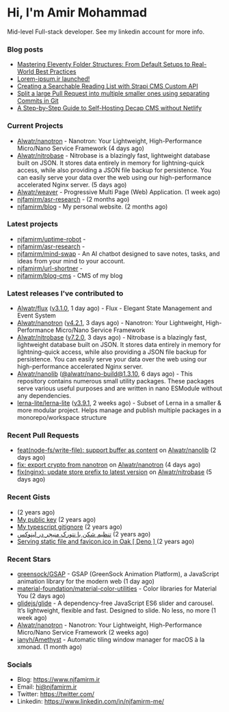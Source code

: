 # Hi, I'm Amir Mohammad

Mid-level Full-stack developer. See my linkedin account for more info.

### Blog posts

- [Mastering Eleventy Folder Structures: From Default Setups to Real-World Best Practices](https://www.njfamirm.ir/en/blog/eleventy-folder-structure-guide/)
- [Lorem-ipsum.ir launched!](https://www.njfamirm.ir/en/blog/lorem-ipsum-ir-launched/)
- [Creating a Searchable Reading List with Strapi CMS Custom API](https://www.njfamirm.ir/en/blog/strapi-custom-api/)
- [Split a large Pull Request into multiple smaller ones using separating Commits in Git](https://www.njfamirm.ir/en/blog/git-separate/)
- [A Step-by-Step Guide to Self-Hosting Decap CMS without Netlify](https://www.njfamirm.ir/en/blog/self-hosting-decap-cms/)


### Current Projects

- [Alwatr/nanotron](https://github.com/Alwatr/nanotron) - Nanotron: Your Lightweight, High-Performance Micro/Nano Service Framework (4 days ago)
- [Alwatr/nitrobase](https://github.com/Alwatr/nitrobase) - Nitrobase is a blazingly fast, lightweight database built on JSON. It stores data entirely in memory for lightning-quick access, while also providing a JSON file backup for persistence. You can easily serve your data over the web using our high-performance accelerated Nginx server. (5 days ago)
- [Alwatr/weaver](https://github.com/Alwatr/weaver) - Progressive Multi Page (Web) Application. (1 week ago)
- [njfamirm/asr-research](https://github.com/njfamirm/asr-research) -  (2 months ago)
- [njfamirm/blog](https://github.com/njfamirm/blog) - My personal website. (2 months ago)

### Latest projects

- [njfamirm/uptime-robot](https://github.com/njfamirm/uptime-robot) - 
- [njfamirm/asr-research](https://github.com/njfamirm/asr-research) - 
- [njfamirm/mind-swap](https://github.com/njfamirm/mind-swap) - An AI chatbot designed to save notes, tasks, and ideas from your mind to your account.
- [njfamirm/url-shortner](https://github.com/njfamirm/url-shortner) - 
- [njfamirm/blog-cms](https://github.com/njfamirm/blog-cms) - CMS of my blog

### Latest releases I've contributed to

- [Alwatr/flux](https://github.com/Alwatr/flux) ([v3.1.0](https://github.com/Alwatr/flux/releases/tag/v3.1.0), 1 day ago) - Flux - Elegant State Management and Event System
- [Alwatr/nanotron](https://github.com/Alwatr/nanotron) ([v4.2.1](https://github.com/Alwatr/nanotron/releases/tag/v4.2.1), 3 days ago) - Nanotron: Your Lightweight, High-Performance Micro/Nano Service Framework
- [Alwatr/nitrobase](https://github.com/Alwatr/nitrobase) ([v7.2.0](https://github.com/Alwatr/nitrobase/releases/tag/v7.2.0), 3 days ago) - Nitrobase is a blazingly fast, lightweight database built on JSON. It stores data entirely in memory for lightning-quick access, while also providing a JSON file backup for persistence. You can easily serve your data over the web using our high-performance accelerated Nginx server.
- [Alwatr/nanolib](https://github.com/Alwatr/nanolib) ([@alwatr/nano-build@1.3.10](https://github.com/Alwatr/nanolib/releases/tag/%40alwatr/nano-build%401.3.10), 6 days ago) - This repository contains numerous small utility packages. These packages serve various useful purposes and are written in nano ESModule without any dependencies.
- [lerna-lite/lerna-lite](https://github.com/lerna-lite/lerna-lite) ([v3.9.1](https://github.com/lerna-lite/lerna-lite/releases/tag/v3.9.1), 2 weeks ago) - Subset of Lerna in a smaller &amp; more modular project. Helps manage and publish multiple packages in a monorepo/workspace structure

### Recent Pull Requests

- [feat(node-fs/write-file): support buffer as content](https://github.com/Alwatr/nanolib/pull/127) on [Alwatr/nanolib](https://github.com/Alwatr/nanolib) (2 days ago)
- [fix: export crypto from nanotron](https://github.com/Alwatr/nanotron/pull/23) on [Alwatr/nanotron](https://github.com/Alwatr/nanotron) (4 days ago)
- [fix(nginx): update store prefix to latest version](https://github.com/Alwatr/nitrobase/pull/297) on [Alwatr/nitrobase](https://github.com/Alwatr/nitrobase) (5 days ago)

### Recent Gists

- [](https://gist.github.com/022d07ecd84e69ad31ef0bcd32d86b59) (2 years ago)
- [My public key](https://gist.github.com/879f720c9ca74a0934ce571b7285ed34) (2 years ago)
- [My typescript gitignore](https://gist.github.com/6a40b1912daab3f91a02a7b53f3f76c3) (2 years ago)
- [تنظیم شکن با نتورک منیجر در لینوکس](https://gist.github.com/cc40c344e89bdcdf77085cbf1fc05162) (2 years ago)
- [Serving static file and favicon.ico in Oak [ Deno ] ](https://gist.github.com/9bcaca2b6a672e729c099193b4aafe9f) (2 years ago)

### Recent Stars

- [greensock/GSAP](https://github.com/greensock/GSAP) - GSAP (GreenSock Animation Platform), a JavaScript animation library for the modern web (1 day ago)
- [material-foundation/material-color-utilities](https://github.com/material-foundation/material-color-utilities) - Color libraries for Material You (2 days ago)
- [glidejs/glide](https://github.com/glidejs/glide) - A dependency-free JavaScript ES6 slider and carousel. It’s lightweight, flexible and fast. Designed to slide. No less, no more (1 week ago)
- [Alwatr/nanotron](https://github.com/Alwatr/nanotron) - Nanotron: Your Lightweight, High-Performance Micro/Nano Service Framework (2 weeks ago)
- [ianyh/Amethyst](https://github.com/ianyh/Amethyst) - Automatic tiling window manager for macOS à la xmonad. (1 month ago)

### Socials

- Blog: https://www.njfamirm.ir
- Email: hi@njfamirm.ir
- Twitter: https://twitter.com/
- Linkedin: https://www.linkedin.com/in/njfamirm-me/
